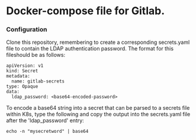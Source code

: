 # Docker-compose file for Gitlab.

### Configuration

Clone this repository, remembering to create a corresponding secrets.yaml file to contain the LDAP authentication password. The format for this fileshould be as follows:

```
apiVersion: v1
kind: Secret
metadata:
  name: gitlab-secrets
type: Opaque
data:
  ldap_password: <base64-encoded-password>
```
To encode a base64 string into a secret that can be parsed to a secrets file within K8s, type the following and copy the output into the secrets.yaml file after the 'ldap_password' entry:
```
echo -n "mysecretword" | base64
```

